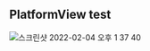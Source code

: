## PlatformView test

![스크린샷 2022-02-04 오후 1 37 40](https://user-images.githubusercontent.com/71013471/152472586-6c56798c-a011-42bb-a99c-ce78ae1210aa.png)